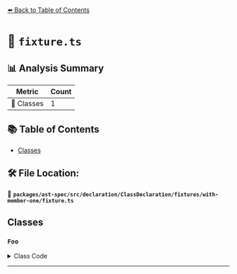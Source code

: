 [⬅️ Back to Table of Contents](../../../../../../../index.md)

# 📄 `fixture.ts`

## 📊 Analysis Summary

| Metric | Count |
|--------|-------|
| 🧱 Classes | 1 |

## 📚 Table of Contents

- [Classes](#classes)

## 🛠️ File Location:
📂 **`packages/ast-spec/src/declaration/ClassDeclaration/fixtures/with-member-one/fixture.ts`**

## Classes

### `Foo`

<details><summary>Class Code</summary>

```ts
class Foo {
  prop;
}
```
</details>


---